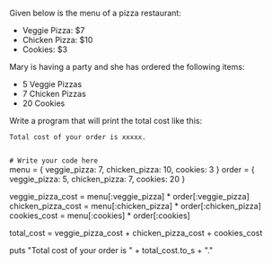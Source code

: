 Given below is the
menu of a pizza restaurant:

- Veggie Pizza: $7
- Chicken Pizza: $10
- Cookies: $3

Mary is having a party
and
she has ordered the following
items:

- 5 Veggie Pizzas
- 7 Chicken Pizzas
- 20 Cookies

Write a program that will
print the total cost like this:

```
Total cost of your order is xxxxx.
```

<codeblock language="ruby" type="exercise" testMode="fixedInput">
<code>
# Write your code here
</code>

<solution>
menu = { veggie_pizza: 7, chicken_pizza: 10, cookies: 3 }
order = { veggie_pizza: 5, chicken_pizza: 7, cookies: 20 }

veggie_pizza_cost = menu[:veggie_pizza] * order[:veggie_pizza]
chicken_pizza_cost = menu[:chicken_pizza] * order[:chicken_pizza]
cookies_cost = menu[:cookies] * order[:cookies]

total_cost = veggie_pizza_cost + chicken_pizza_cost + cookies_cost

puts "Total cost of your order is " + total_cost.to_s + "."
</solution>
</codeblock>
